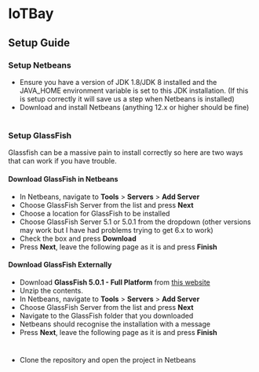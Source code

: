 # IoTBay
## Setup Guide
### Setup Netbeans
- Ensure you have a version of JDK 1.8/JDK 8 installed and the JAVA_HOME environment variable is set to this
JDK installation. (If this is setup correctly it will save us a step when Netbeans is installed)
- Download and install Netbeans (anything 12.x or higher should be fine)
#
### Setup GlassFish
Glassfish can be a massive pain to install correctly so here are two ways that can work if you have trouble.
#### Download GlassFish in Netbeans
- In Netbeans, navigate to __Tools__ > __Servers__ > __Add Server__
- Choose GlassFish Server from the list and press __Next__
- Choose a location for GlassFish to be installed
- Choose GlassFish Server 5.1 or 5.0.1 from the dropdown (other versions may work but I have had problems trying to get 6.x to work)
- Check the box and press __Download__
- Press __Next__, leave the following page as it is and press __Finish__

#### Download GlassFish Externally 
- Download __GlassFish 5.0.1 - Full Platform__ from [this website](https://javaee.github.io/glassfish/download)
- Unzip the contents.
- In Netbeans, navigate to __Tools__ > __Servers__ > __Add Server__
- Choose GlassFish Server from the list and press __Next__
- Navigate to the GlassFish folder that you downloaded
- Netbeans should recognise the installation with a message
- Press __Next__, leave the following page as it is and press __Finish__

#
- Clone the repository and open the project in Netbeans